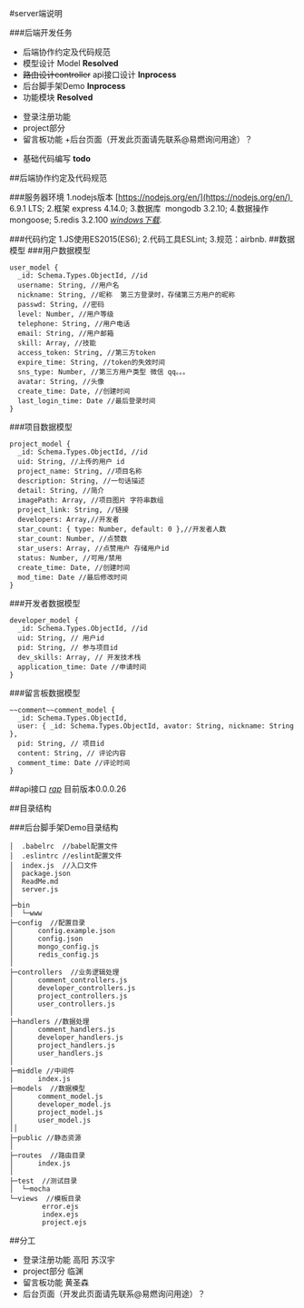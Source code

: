 #server端说明

###后端开发任务
- 后端协作约定及代码规范
- 模型设计 Model **Resolved**
- ~~路由设计controller~~ api接口设计 **Inprocess**
- 后台脚手架Demo **Inprocess**
- 功能模块 **Resolved**
 + 登录注册功能 
 + project部分
 + 留言板功能
 +后台页面（开发此页面请先联系@易燃询问用途）？
- 基础代码编写 **todo**

##后端协作约定及代码规范

###服务器环境
1.nodejs版本 [https://nodejs.org/en/](https://nodejs.org/en/)  6.9.1 LTS;
2.框架 express 4.14.0;
3.数据库  mongodb 3.2.10; 
4.数据操作mongoose;
5.redis 3.2.100 [*windows下载*](https://github.com/MSOpenTech/redis/releases).

###代码约定
1.JS使用ES2015(ES6);
2.代码工具ESLint;
3.规范：airbnb.
##数据模型
###用户数据模型
```
user_model {
  _id: Schema.Types.ObjectId, //id
  username: String, //用户名
  nickname: String, //昵称  第三方登录时，存储第三方用户的昵称
  passwd: String, //密码
  level: Number, //用户等级
  telephone: String, //用户电话
  email: String, //用户邮箱
  skill: Array, //技能
  access_token: String, //第三方token
  expire_time: String, //token的失效时间
  sns_type: Number, //第三方用户类型 微信 qq。。。 
  avatar: String, //头像 
  create_time: Date, //创建时间
  last_login_time: Date //最后登录时间
}
```

###项目数据模型

```
project_model {
  _id: Schema.Types.ObjectId, //id
  uid: String, //上传的用户 id
  project_name: String, //项目名称
  description: String, //一句话描述
  detail: String, //简介
  imagePath: Array, //项目图片 字符串数组
  project_link: String, //链接
  developers: Array,//开发者
  star_count: { type: Number, default: 0 },//开发者人数
  star_count: Number, //点赞数
  star_users: Array, //点赞用户 存储用户id
  status: Number, //可用/禁用
  create_time: Date, //创建时间
  mod_time: Date //最后修改时间
}
```
###开发者数据模型
```
developer_model {
  _id: Schema.Types.ObjectId, //id
  uid: String, // 用户id
  pid: String, // 参与项目id
  dev_skills: Array, // 开发技术栈
  application_time: Date //申请时间
}
```
###留言板数据模型 
```
~~comment~~comment_model {
  _id: Schema.Types.ObjectId,
  user: { _id: Schema.Types.ObjectId, avator: String, nickname: String },
  pid: String, // 项目id
  content: String, // 评论内容
  comment_time: Date //评论时间
}
```
##api接口
[*rap*](http://http://rap.taobao.org/org/group.do?plid=6302)
目前版本0.0.0.26

##目录结构

###后台脚手架Demo目录结构
```
│  .babelrc  //babel配置文件
│  .eslintrc //eslint配置文件
│  index.js  //入口文件
│  package.json  
│  ReadMe.md  
│  server.js  
│  
├─bin  
│  └─www
├─config  //配置目录
│      config.example.json
│      config.json
│      mongo_config.js
│      redis_config.js
│      
├─controllers  //业务逻辑处理
│      comment_controllers.js
│      developer_controllers.js
│      project_controllers.js
│      user_controllers.js
│
├─handlers //数据处理
│      comment_handlers.js
│      developer_handlers.js
│      project_handlers.js
│      user_handlers.js
│            
├─middle //中间件
│      index.js      
├─models  //数据模型
│      comment_model.js
│      developer_model.js
│      project_model.js
│      user_model.js
││
├─public //静态资源
│    
├─routes  //路由目录
│      index.js
│      
├─test  //测试目录
│  └─mocha
└─views  //模板目录
        error.ejs
        index.ejs
        project.ejs
```

##分工
 + 登录注册功能  高阳 苏汉宇
 + project部分 临渊
 + 留言板功能 黄圣森
 + 后台页面（开发此页面请先联系@易燃询问用途）？